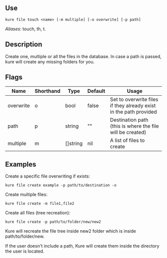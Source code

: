 ## Use

`kure file touch <name> [-m multiple] [-o overwrite] [-p path]`

*Aliases*: touch, th, t.

## Description

Create one, multiple or all the files in the database. In case a path is passed, kure will create any missing folders for you.

## Flags

|  Name     | Shorthand |     Type      |    Default    |                             Usage                                 |
|-----------|-----------|---------------|---------------|-------------------------------------------------------------------|
| overwrite | o         | bool          | false         | Set to overwrite files if they already exist in the path provided |
| path      | p         | string        | ""            | Destination path (this is where the file will be created)         |
| multiple  | m         | []string      | nil           | A list of files to create                                         |

## Examples

Create a specific file overwriting if exists:
```
kure file create example -p path/to/destination -o
```

Create multiple files:
```
kure file create -m file1,file2
```

Create all files (tree recreation):
```
kure file create -p path/to/folder/new/new2
```

Kure will recreate the file tree inside new2 folder which is inside path/to/folder/new.

If the user doesn't include a path, Kure will create them inside the directory the user is located.